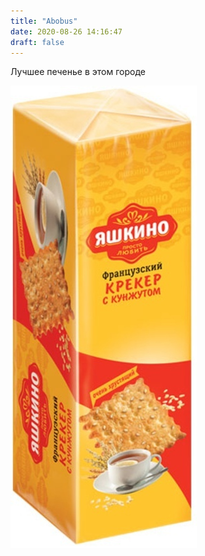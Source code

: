 ```yaml
---
title: "Abobus"
date: 2020-08-26 14:16:47
draft: false
---
```


Лучшее печенье в этом городе

![](/img/vk/UWzZSkrgwk4.jpg)
